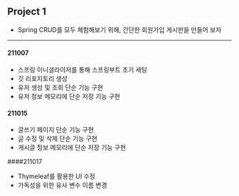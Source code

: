 ## Project 1
  
- Spring CRUD를 모두 체험해보기 위해, 간단한 회원가입 게시판을 만들어 보자
---
  
#### 211007
- 스프링 이니셜라이저를 통해 스프링부트 초기 세팅
- 깃 리포지토리 생성
- 유저 생성 및 조회 단순 기능 구현
- 유저 정보 메모리에 단순 저장 기능 구현

#### 211015
- 글쓰기 페이지 단순 기능 구현
- 글 수정 및 삭제 단순 기능 구현
- 게시글 정보 메모리에 단순 저장 기능 구현

####211017
- Thymeleaf를 활용한 UI 수정
- 가독성을 위한 유사 변수 이름 변경
